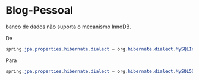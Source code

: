 # Blog-Pessoal

banco de dados não suporta o mecanismo InnoDB. 


De

~~~Java
spring.jpa.properties.hibernate.dialect = org.hibernate.dialect.MySQLInnoDBDialect
~~~

Para

~~~Java
spring.jpa.properties.hibernate.dialect = org.hibernate.dialect.MySQL5Dialect
~~~
